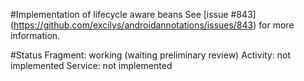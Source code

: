 #Implementation of lifecycle aware beans
See [issue #843] (https://github.com/excilys/androidannotations/issues/843) for more information.

#Status
Fragment: working (waiting preliminary review)
Activity: not implemented
Service: not implemented
